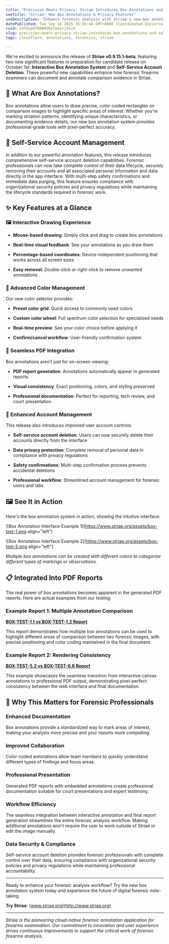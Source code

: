```yaml
---
title: "Precision Meets Privacy: Striae Introduces Box Annotations and Self-Service Account Deletion"
seoTitle: "Striae: New Box Annotations & Privacy Features"
seoDescription: "Enhance forensic analysis with Striae's new box annotations and secure account deletion, offering precision and privacy for professionals"
datePublished: Tue Sep 16 2025 16:56:44 GMT+0000 (Coordinated Universal Time)
cuid: cmfmsp678000202lbesrj3cz6
slug: precision-meets-privacy-striae-introduces-box-annotations-and-self-service-account-deletion
tags: cloudflare, annotations, forensics, striae

---
```


We're excited to announce the release of **Striae v0.9.15.1-beta**, featuring two new significant features in preparation for candidate release on October 1st: **Interactive Box Annotation System** and **Self-Service Account Deletion**. These powerful new capabilities enhance how forensic firearms examiners can document and annotate comparison evidence in Striae.

## 🎯 What Are Box Annotations?

Box annotations allow users to draw precise, color-coded rectangles on comparison images to highlight specific areas of interest. Whether you're marking striation patterns, identifying unique characteristics, or documenting evidence details, our new box annotation system provides professional-grade tools with pixel-perfect accuracy.

## 🔐 Self-Service Account Management

In addition to our powerful annotation features, this release introduces comprehensive self-service account deletion capabilities. Forensic professionals can now take complete control of their data lifecycle, securely removing their accounts and all associated personal information and data directly in the app interface. With multi-step safety confirmations and immediate data purging, this feature ensures compliance with organizational security policies and privacy regulations while maintaining the lifecycle standards required in forensic work.

## ✨ Key Features at a Glance

### 🖼️ Interactive Drawing Experience

* **Mouse-based drawing**: Simply click and drag to create box annotations
    
* **Real-time visual feedback**: See your annotations as you draw them
    
* **Percentage-based coordinates**: Device-independent positioning that works across all screen sizes
    
* **Easy removal**: Double-click or right-click to remove unwanted annotations
    

### 🎨 Advanced Color Management

Our new color selector provides:

* **Preset color grid**: Quick access to commonly used colors
    
* **Custom color wheel**: Full spectrum color selection for specialized needs
    
* **Real-time preview**: See your color choice before applying it
    
* **Confirm/cancel workflow**: User-friendly confirmation system
    

### 📄 Seamless PDF Integration

Box annotations aren't just for on-screen viewing:

* **PDF report generation**: Annotations automatically appear in generated reports
    
* **Visual consistency**: Exact positioning, colors, and styling preserved
    
* **Professional documentation**: Perfect for reporting, tech review, and court presentation
    

### 🔐 Enhanced Account Management

This release also introduces improved user account controls:

* **Self-service account deletion**: Users can now securely delete their accounts directly from the interface
    
* **Data privacy protection**: Complete removal of personal data in compliance with privacy regulations
    
* **Safety confirmations**: Multi-step confirmation process prevents accidental deletions
    
* **Professional workflow**: Streamlined account management for forensic users and labs
    

## 🖼️ See It in Action

Here's the box annotation system in action, showing the intuitive interface:

![Box Annotation Interface Example 1](https://www.striae.org/assets/box-test-1.png align="left")

![Box Annotation Interface Example 2](https://www.striae.org/assets/box-test-2.png align="left")

*Multiple box annotations can be created with different colors to categorize different types of markings or observations.*

## 📋 Integrated Into PDF Reports

The real power of box annotations becomes apparent in the generated PDF reports. Here are actual examples from our testing:

### Example Report 1: Multiple Annotation Comparison

[**BOX-TEST-1.1 vs BOX-TEST-1.2 Report**](https://www.striae.org/assets/striae-report-123456-BOX-TEST-1.1--123456-BOX-TEST-1.2.pdf)

This report demonstrates how multiple box annotations can be used to highlight different areas of comparison between two forensic images, with precise positioning and color coding maintained in the final document.

### Example Report 2: Rendering Consistency

[**BOX-TEST-5.2 vs BOX-TEST-6.8 Report**](https://www.striae.org/assets/striae-report-123456-BOX-TEST-5.2--123456-BOX-TEST-6.8.pdf)

This example showcases the seamless transition from interactive canvas annotations to professional PDF output, demonstrating pixel-perfect consistency between the web interface and final documentation.

## 🚀 Why This Matters for Forensic Professionals

### Enhanced Documentation

Box annotations provide a standardized way to mark areas of interest, making your analysis more precise and your reports more compelling.

### Improved Collaboration

Color-coded annotations allow team members to quickly understand different types of findings and focus areas.

### Professional Presentation

Generated PDF reports with embedded annotations create professional documentation suitable for court presentations and expert testimony.

### Workflow Efficiency

The seamless integration between interactive annotation and final report generation streamlines the entire forensic analysis workflow. Making additional annotations won’t require the user to work outside of Striae or edit the image manually.

### Data Security & Compliance

Self-service account deletion provides forensic professionals with complete control over their data, ensuring compliance with organizational security policies and privacy regulations while maintaining professional accountability.

---

Ready to enhance your forensic analysis workflow? Try the new box annotation system today and experience the future of digital forensic note-taking.

**Try Striae**: [www.striae.org](http://www.striae.org)

---

*Striae is the pioneering cloud-native forensic annotation application for firearms examination. Our commitment to innovation and user experience drives continuous improvements to support the critical work of forensic firearms analysis.*